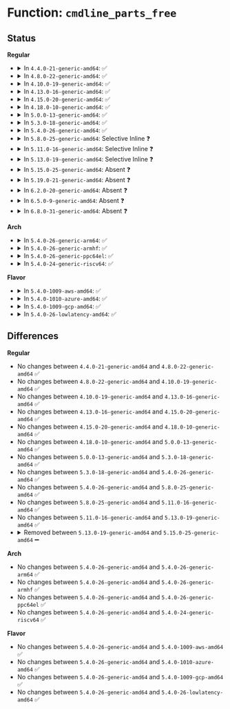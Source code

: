 # Function: <code>cmdline_parts_free</code>

## Status
<b>Regular</b>
<ul>
<li>
<details>
<summary>In <code>4.4.0-21-generic-amd64</code>: ✅</summary>

```c
void cmdline_parts_free(struct cmdline_parts * * parts)
```

```json
{
  "name": "cmdline_parts_free",
  "collision_type": "Unique Global",
  "inline_type": "No",
  "funcs": [
    {
      "addr": 18446744071582935600,
      "name": "cmdline_parts_free",
      "external": true,
      "loc": "block/cmdline-parser.c:150",
      "file": "block/cmdline-parser.c",
      "inline": "seen, unknown",
      "caller_inline": [],
      "caller_func": [
        "block/partitions/cmdline.c:cmdline_partition",
        "block/cmdline-parser.c:cmdline_parts_parse"
      ]
    }
  ],
  "symbols": [
    {
      "addr": 18446744071582935600,
      "name": "cmdline_parts_free",
      "section": ".text",
      "bind": "STB_GLOBAL",
      "size": 88
    }
  ]
}
```
</details>
</li>
<li>
<details>
<summary>In <code>4.8.0-22-generic-amd64</code>: ✅</summary>

```c
void cmdline_parts_free(struct cmdline_parts * * parts)
```

```json
{
  "name": "cmdline_parts_free",
  "collision_type": "Unique Global",
  "inline_type": "No",
  "funcs": [
    {
      "addr": 18446744071583222976,
      "name": "cmdline_parts_free",
      "external": true,
      "loc": "block/cmdline-parser.c:150",
      "file": "block/cmdline-parser.c",
      "inline": "seen, unknown",
      "caller_inline": [],
      "caller_func": [
        "block/partitions/cmdline.c:cmdline_partition",
        "block/cmdline-parser.c:cmdline_parts_parse"
      ]
    }
  ],
  "symbols": [
    {
      "addr": 18446744071583222976,
      "name": "cmdline_parts_free",
      "section": ".text",
      "bind": "STB_GLOBAL",
      "size": 88
    }
  ]
}
```
</details>
</li>
<li>
<details>
<summary>In <code>4.10.0-19-generic-amd64</code>: ✅</summary>

```c
void cmdline_parts_free(struct cmdline_parts * * parts)
```

```json
{
  "name": "cmdline_parts_free",
  "collision_type": "Unique Global",
  "inline_type": "No",
  "funcs": [
    {
      "addr": 18446744071583328960,
      "name": "cmdline_parts_free",
      "external": true,
      "loc": "block/cmdline-parser.c:150",
      "file": "block/cmdline-parser.c",
      "inline": "seen, unknown",
      "caller_inline": [],
      "caller_func": [
        "block/partitions/cmdline.c:cmdline_partition",
        "block/cmdline-parser.c:cmdline_parts_parse"
      ]
    }
  ],
  "symbols": [
    {
      "addr": 18446744071583328960,
      "name": "cmdline_parts_free",
      "section": ".text",
      "bind": "STB_GLOBAL",
      "size": 88
    }
  ]
}
```
</details>
</li>
<li>
<details>
<summary>In <code>4.13.0-16-generic-amd64</code>: ✅</summary>

```c
void cmdline_parts_free(struct cmdline_parts * * parts)
```

```json
{
  "name": "cmdline_parts_free",
  "collision_type": "Unique Global",
  "inline_type": "No",
  "funcs": [
    {
      "addr": 18446744071583387584,
      "name": "cmdline_parts_free",
      "external": true,
      "loc": "block/cmdline-parser.c:150",
      "file": "block/cmdline-parser.c",
      "inline": "seen, unknown",
      "caller_inline": [],
      "caller_func": [
        "block/partitions/cmdline.c:cmdline_partition",
        "block/cmdline-parser.c:cmdline_parts_parse"
      ]
    }
  ],
  "symbols": [
    {
      "addr": 18446744071583387584,
      "name": "cmdline_parts_free",
      "section": ".text",
      "bind": "STB_GLOBAL",
      "size": 88
    }
  ]
}
```
</details>
</li>
<li>
<details>
<summary>In <code>4.15.0-20-generic-amd64</code>: ✅</summary>

```c
void cmdline_parts_free(struct cmdline_parts * * parts)
```

```json
{
  "name": "cmdline_parts_free",
  "collision_type": "Unique Global",
  "inline_type": "No",
  "funcs": [
    {
      "addr": 18446744071583566928,
      "name": "cmdline_parts_free",
      "external": true,
      "loc": "block/cmdline-parser.c:151",
      "file": "block/cmdline-parser.c",
      "inline": "seen, unknown",
      "caller_inline": [],
      "caller_func": [
        "block/partitions/cmdline.c:cmdline_partition",
        "block/cmdline-parser.c:cmdline_parts_parse"
      ]
    }
  ],
  "symbols": [
    {
      "addr": 18446744071583566928,
      "name": "cmdline_parts_free",
      "section": ".text",
      "bind": "STB_GLOBAL",
      "size": 88
    }
  ]
}
```
</details>
</li>
<li>
<details>
<summary>In <code>4.18.0-10-generic-amd64</code>: ✅</summary>

```c
void cmdline_parts_free(struct cmdline_parts * * parts)
```

```json
{
  "name": "cmdline_parts_free",
  "collision_type": "Unique Global",
  "inline_type": "No",
  "funcs": [
    {
      "addr": 18446744071583782944,
      "name": "cmdline_parts_free",
      "external": true,
      "loc": "block/cmdline-parser.c:151",
      "file": "block/cmdline-parser.c",
      "inline": "seen, unknown",
      "caller_inline": [],
      "caller_func": [
        "block/partitions/cmdline.c:cmdline_partition",
        "block/cmdline-parser.c:cmdline_parts_parse"
      ]
    }
  ],
  "symbols": [
    {
      "addr": 18446744071583782944,
      "name": "cmdline_parts_free",
      "section": ".text",
      "bind": "STB_GLOBAL",
      "size": 88
    }
  ]
}
```
</details>
</li>
<li>
<details>
<summary>In <code>5.0.0-13-generic-amd64</code>: ✅</summary>

```c
void cmdline_parts_free(struct cmdline_parts * * parts)
```

```json
{
  "name": "cmdline_parts_free",
  "collision_type": "Unique Global",
  "inline_type": "No",
  "funcs": [
    {
      "addr": 18446744071583863008,
      "name": "cmdline_parts_free",
      "external": true,
      "loc": "block/cmdline-parser.c:151",
      "file": "block/cmdline-parser.c",
      "inline": "seen, unknown",
      "caller_inline": [],
      "caller_func": [
        "block/partitions/cmdline.c:cmdline_partition",
        "block/cmdline-parser.c:cmdline_parts_parse"
      ]
    }
  ],
  "symbols": [
    {
      "addr": 18446744071583863008,
      "name": "cmdline_parts_free",
      "section": ".text",
      "bind": "STB_GLOBAL",
      "size": 88
    }
  ]
}
```
</details>
</li>
<li>
<details>
<summary>In <code>5.3.0-18-generic-amd64</code>: ✅</summary>

```c
void cmdline_parts_free(struct cmdline_parts * * parts)
```

```json
{
  "name": "cmdline_parts_free",
  "collision_type": "Unique Global",
  "inline_type": "No",
  "funcs": [
    {
      "addr": 18446744071584053632,
      "name": "cmdline_parts_free",
      "external": true,
      "loc": "block/cmdline-parser.c:151",
      "file": "block/cmdline-parser.c",
      "inline": "seen, unknown",
      "caller_inline": [],
      "caller_func": [
        "block/partitions/cmdline.c:cmdline_partition",
        "block/cmdline-parser.c:cmdline_parts_parse"
      ]
    }
  ],
  "symbols": [
    {
      "addr": 18446744071584053632,
      "name": "cmdline_parts_free",
      "section": ".text",
      "bind": "STB_GLOBAL",
      "size": 89
    }
  ]
}
```
</details>
</li>
<li>
<details>
<summary>In <code>5.4.0-26-generic-amd64</code>: ✅</summary>

```c
void cmdline_parts_free(struct cmdline_parts * * parts)
```

```json
{
  "name": "cmdline_parts_free",
  "collision_type": "Unique Global",
  "inline_type": "No",
  "funcs": [
    {
      "addr": 18446744071584176144,
      "name": "cmdline_parts_free",
      "external": true,
      "loc": "block/cmdline-parser.c:151",
      "file": "block/cmdline-parser.c",
      "inline": "seen, unknown",
      "caller_inline": [],
      "caller_func": [
        "block/partitions/cmdline.c:cmdline_partition",
        "block/cmdline-parser.c:cmdline_parts_parse"
      ]
    }
  ],
  "symbols": [
    {
      "addr": 18446744071584176144,
      "name": "cmdline_parts_free",
      "section": ".text",
      "bind": "STB_GLOBAL",
      "size": 89
    }
  ]
}
```
</details>
</li>
<li>
<details>
<summary>In <code>5.8.0-25-generic-amd64</code>: Selective Inline ❓</summary>

```c
void cmdline_parts_free(struct cmdline_parts * * parts)
```

```json
{
  "name": "cmdline_parts_free",
  "collision_type": "Unique Global",
  "inline_type": "Selective",
  "funcs": [
    {
      "addr": 18446744071584572275,
      "name": "cmdline_parts_free",
      "external": true,
      "loc": "block/cmdline-parser.c:151",
      "file": "block/cmdline-parser.c",
      "inline": "not declared, inlined",
      "caller_inline": [
        "block/cmdline-parser.c:cmdline_parts_parse"
      ],
      "caller_func": [
        "block/partitions/cmdline.c:cmdline_partition"
      ]
    }
  ],
  "symbols": [
    {
      "addr": 18446744071584571152,
      "name": "cmdline_parts_free",
      "section": ".text",
      "bind": "STB_GLOBAL",
      "size": 89
    }
  ]
}
```
</details>
</li>
<li>
<details>
<summary>In <code>5.11.0-16-generic-amd64</code>: Selective Inline ❓</summary>

```c
void cmdline_parts_free(struct cmdline_parts * * parts)
```

```json
{
  "name": "cmdline_parts_free",
  "collision_type": "Unique Global",
  "inline_type": "Selective",
  "funcs": [
    {
      "addr": 18446744071584690579,
      "name": "cmdline_parts_free",
      "external": true,
      "loc": "block/cmdline-parser.c:151",
      "file": "block/cmdline-parser.c",
      "inline": "not declared, inlined",
      "caller_inline": [
        "block/cmdline-parser.c:cmdline_parts_parse"
      ],
      "caller_func": [
        "block/partitions/cmdline.c:cmdline_partition"
      ]
    }
  ],
  "symbols": [
    {
      "addr": 18446744071584689440,
      "name": "cmdline_parts_free",
      "section": ".text",
      "bind": "STB_GLOBAL",
      "size": 89
    }
  ]
}
```
</details>
</li>
<li>
<details>
<summary>In <code>5.13.0-19-generic-amd64</code>: Selective Inline ❓</summary>

```c
void cmdline_parts_free(struct cmdline_parts * * parts)
```

```json
{
  "name": "cmdline_parts_free",
  "collision_type": "Unique Global",
  "inline_type": "Selective",
  "funcs": [
    {
      "addr": 18446744071584718739,
      "name": "cmdline_parts_free",
      "external": true,
      "loc": "block/cmdline-parser.c:151",
      "file": "block/cmdline-parser.c",
      "inline": "not declared, inlined",
      "caller_inline": [
        "block/cmdline-parser.c:cmdline_parts_parse"
      ],
      "caller_func": [
        "block/partitions/cmdline.c:cmdline_partition"
      ]
    }
  ],
  "symbols": [
    {
      "addr": 18446744071584718464,
      "name": "cmdline_parts_free",
      "section": ".text",
      "bind": "STB_GLOBAL",
      "size": 89
    }
  ]
}
```
</details>
</li>
<li>
<details>
<summary>In <code>5.15.0-25-generic-amd64</code>: Absent ❓</summary>

```json
{
  "name": "cmdline_parts_free",
  "collision_type": "Unique Static",
  "inline_type": "Full",
  "funcs": [
    {
      "addr": 18446744071585040500,
      "name": "cmdline_parts_free",
      "external": false,
      "loc": "block/partitions/cmdline.c:182",
      "file": "block/partitions/cmdline.c",
      "inline": "not declared, inlined",
      "caller_inline": [
        "block/partitions/cmdline.c:cmdline_partition",
        "block/partitions/cmdline.c:cmdline_partition"
      ],
      "caller_func": []
    }
  ],
  "symbols": []
}
```
</details>
</li>
<li>
<details>
<summary>In <code>5.19.0-21-generic-amd64</code>: Absent ❓</summary>

```json
{
  "name": "cmdline_parts_free",
  "collision_type": "Unique Static",
  "inline_type": "Full",
  "funcs": [
    {
      "addr": 18446744071585759108,
      "name": "cmdline_parts_free",
      "external": false,
      "loc": "block/partitions/cmdline.c:182",
      "file": "block/partitions/cmdline.c",
      "inline": "not declared, inlined",
      "caller_inline": [
        "block/partitions/cmdline.c:cmdline_partition",
        "block/partitions/cmdline.c:cmdline_partition"
      ],
      "caller_func": []
    }
  ],
  "symbols": []
}
```
</details>
</li>
<li>
<details>
<summary>In <code>6.2.0-20-generic-amd64</code>: Absent ❓</summary>

```json
{
  "name": "cmdline_parts_free",
  "collision_type": "Unique Static",
  "inline_type": "Full",
  "funcs": [
    {
      "addr": 18446744071586541268,
      "name": "cmdline_parts_free",
      "external": false,
      "loc": "block/partitions/cmdline.c:182",
      "file": "block/partitions/cmdline.c",
      "inline": "not declared, inlined",
      "caller_inline": [
        "block/partitions/cmdline.c:cmdline_partition",
        "block/partitions/cmdline.c:cmdline_partition"
      ],
      "caller_func": []
    }
  ],
  "symbols": []
}
```
</details>
</li>
<li>
<details>
<summary>In <code>6.5.0-9-generic-amd64</code>: Absent ❓</summary>

```json
{
  "name": "cmdline_parts_free",
  "collision_type": "Unique Static",
  "inline_type": "Full",
  "funcs": [
    {
      "addr": 18446744071586791569,
      "name": "cmdline_parts_free",
      "external": false,
      "loc": "block/partitions/cmdline.c:182",
      "file": "block/partitions/cmdline.c",
      "inline": "not declared, inlined",
      "caller_inline": [
        "block/partitions/cmdline.c:cmdline_partition",
        "block/partitions/cmdline.c:cmdline_partition"
      ],
      "caller_func": []
    }
  ],
  "symbols": []
}
```
</details>
</li>
<li>
<details>
<summary>In <code>6.8.0-31-generic-amd64</code>: Absent ❓</summary>

```json
{
  "name": "cmdline_parts_free",
  "collision_type": "Unique Static",
  "inline_type": "Full",
  "funcs": [
    {
      "addr": 18446744071587068401,
      "name": "cmdline_parts_free",
      "external": false,
      "loc": "block/partitions/cmdline.c:179",
      "file": "block/partitions/cmdline.c",
      "inline": "not declared, inlined",
      "caller_inline": [
        "block/partitions/cmdline.c:cmdline_partition",
        "block/partitions/cmdline.c:cmdline_partition"
      ],
      "caller_func": []
    }
  ],
  "symbols": []
}
```
</details>
</li>
</ul>
<b>Arch</b>
<ul>
<li>
<details>
<summary>In <code>5.4.0-26-generic-arm64</code>: ✅</summary>

```c
void cmdline_parts_free(struct cmdline_parts * * parts)
```

```json
{
  "name": "cmdline_parts_free",
  "collision_type": "Unique Global",
  "inline_type": "No",
  "funcs": [
    {
      "addr": 18446603336496040360,
      "name": "cmdline_parts_free",
      "external": true,
      "loc": "block/cmdline-parser.c:151",
      "file": "block/cmdline-parser.c",
      "inline": "seen, unknown",
      "caller_inline": [],
      "caller_func": [
        "block/partitions/cmdline.c:cmdline_partition",
        "block/cmdline-parser.c:cmdline_parts_parse"
      ]
    }
  ],
  "symbols": [
    {
      "addr": 18446603336496040360,
      "name": "cmdline_parts_free",
      "section": ".text",
      "bind": "STB_GLOBAL",
      "size": 108
    }
  ]
}
```
</details>
</li>
<li>
<details>
<summary>In <code>5.4.0-26-generic-armhf</code>: ✅</summary>

```c
void cmdline_parts_free(struct cmdline_parts * * parts)
```

```json
{
  "name": "cmdline_parts_free",
  "collision_type": "Unique Global",
  "inline_type": "No",
  "funcs": [
    {
      "addr": 3229369872,
      "name": "cmdline_parts_free",
      "external": true,
      "loc": "block/cmdline-parser.c:151",
      "file": "block/cmdline-parser.c",
      "inline": "seen, unknown",
      "caller_inline": [],
      "caller_func": [
        "block/partitions/cmdline.c:cmdline_partition",
        "block/cmdline-parser.c:cmdline_parts_parse"
      ]
    }
  ],
  "symbols": [
    {
      "addr": 3229369872,
      "name": "cmdline_parts_free",
      "section": ".text",
      "bind": "STB_GLOBAL",
      "size": 104
    }
  ]
}
```
</details>
</li>
<li>
<details>
<summary>In <code>5.4.0-26-generic-ppc64el</code>: ✅</summary>

```c
void cmdline_parts_free(struct cmdline_parts * * parts)
```

```json
{
  "name": "cmdline_parts_free",
  "collision_type": "Unique Global",
  "inline_type": "No",
  "funcs": [
    {
      "addr": 13835058055290270448,
      "name": "cmdline_parts_free",
      "external": true,
      "loc": "block/cmdline-parser.c:151",
      "file": "block/cmdline-parser.c",
      "inline": "seen, unknown",
      "caller_inline": [],
      "caller_func": [
        "block/partitions/cmdline.c:cmdline_partition",
        "block/cmdline-parser.c:cmdline_parts_parse"
      ]
    }
  ],
  "symbols": [
    {
      "addr": 13835058055290270448,
      "name": "cmdline_parts_free",
      "section": ".text",
      "bind": "STB_GLOBAL",
      "size": 176
    }
  ]
}
```
</details>
</li>
<li>
<details>
<summary>In <code>5.4.0-24-generic-riscv64</code>: ✅</summary>

```c
void cmdline_parts_free(struct cmdline_parts * * parts)
```

```json
{
  "name": "cmdline_parts_free",
  "collision_type": "Unique Global",
  "inline_type": "No",
  "funcs": [
    {
      "addr": 18446743936275118344,
      "name": "cmdline_parts_free",
      "external": true,
      "loc": "block/cmdline-parser.c:151",
      "file": "block/cmdline-parser.c",
      "inline": "seen, unknown",
      "caller_inline": [],
      "caller_func": [
        "block/partitions/cmdline.c:cmdline_partition",
        "block/cmdline-parser.c:cmdline_parts_parse"
      ]
    }
  ],
  "symbols": [
    {
      "addr": 18446743936275118344,
      "name": "cmdline_parts_free",
      "section": ".text",
      "bind": "STB_GLOBAL",
      "size": 96
    }
  ]
}
```
</details>
</li>
</ul>
<b>Flavor</b>
<ul>
<li>
<details>
<summary>In <code>5.4.0-1009-aws-amd64</code>: ✅</summary>

```c
void cmdline_parts_free(struct cmdline_parts * * parts)
```

```json
{
  "name": "cmdline_parts_free",
  "collision_type": "Unique Global",
  "inline_type": "No",
  "funcs": [
    {
      "addr": 18446744071584144880,
      "name": "cmdline_parts_free",
      "external": true,
      "loc": "block/cmdline-parser.c:151",
      "file": "block/cmdline-parser.c",
      "inline": "seen, unknown",
      "caller_inline": [],
      "caller_func": [
        "block/partitions/cmdline.c:cmdline_partition",
        "block/cmdline-parser.c:cmdline_parts_parse"
      ]
    }
  ],
  "symbols": [
    {
      "addr": 18446744071584144880,
      "name": "cmdline_parts_free",
      "section": ".text",
      "bind": "STB_GLOBAL",
      "size": 89
    }
  ]
}
```
</details>
</li>
<li>
<details>
<summary>In <code>5.4.0-1010-azure-amd64</code>: ✅</summary>

```c
void cmdline_parts_free(struct cmdline_parts * * parts)
```

```json
{
  "name": "cmdline_parts_free",
  "collision_type": "Unique Global",
  "inline_type": "No",
  "funcs": [
    {
      "addr": 18446744071584080416,
      "name": "cmdline_parts_free",
      "external": true,
      "loc": "block/cmdline-parser.c:151",
      "file": "block/cmdline-parser.c",
      "inline": "seen, unknown",
      "caller_inline": [],
      "caller_func": [
        "block/partitions/cmdline.c:cmdline_partition",
        "block/cmdline-parser.c:cmdline_parts_parse"
      ]
    }
  ],
  "symbols": [
    {
      "addr": 18446744071584080416,
      "name": "cmdline_parts_free",
      "section": ".text",
      "bind": "STB_GLOBAL",
      "size": 89
    }
  ]
}
```
</details>
</li>
<li>
<details>
<summary>In <code>5.4.0-1009-gcp-amd64</code>: ✅</summary>

```c
void cmdline_parts_free(struct cmdline_parts * * parts)
```

```json
{
  "name": "cmdline_parts_free",
  "collision_type": "Unique Global",
  "inline_type": "No",
  "funcs": [
    {
      "addr": 18446744071584128640,
      "name": "cmdline_parts_free",
      "external": true,
      "loc": "block/cmdline-parser.c:151",
      "file": "block/cmdline-parser.c",
      "inline": "seen, unknown",
      "caller_inline": [],
      "caller_func": [
        "block/partitions/cmdline.c:cmdline_partition",
        "block/cmdline-parser.c:cmdline_parts_parse"
      ]
    }
  ],
  "symbols": [
    {
      "addr": 18446744071584128640,
      "name": "cmdline_parts_free",
      "section": ".text",
      "bind": "STB_GLOBAL",
      "size": 89
    }
  ]
}
```
</details>
</li>
<li>
<details>
<summary>In <code>5.4.0-26-lowlatency-amd64</code>: ✅</summary>

```c
void cmdline_parts_free(struct cmdline_parts * * parts)
```

```json
{
  "name": "cmdline_parts_free",
  "collision_type": "Unique Global",
  "inline_type": "No",
  "funcs": [
    {
      "addr": 18446744071584232688,
      "name": "cmdline_parts_free",
      "external": true,
      "loc": "block/cmdline-parser.c:151",
      "file": "block/cmdline-parser.c",
      "inline": "seen, unknown",
      "caller_inline": [],
      "caller_func": [
        "block/partitions/cmdline.c:cmdline_partition",
        "block/cmdline-parser.c:cmdline_parts_parse"
      ]
    }
  ],
  "symbols": [
    {
      "addr": 18446744071584232688,
      "name": "cmdline_parts_free",
      "section": ".text",
      "bind": "STB_GLOBAL",
      "size": 89
    }
  ]
}
```
</details>
</li>
</ul>

## Differences
<b>Regular</b>
<ul>
<li>
No changes between <code>4.4.0-21-generic-amd64</code> and <code>4.8.0-22-generic-amd64</code> ✅
</li>
<li>
No changes between <code>4.8.0-22-generic-amd64</code> and <code>4.10.0-19-generic-amd64</code> ✅
</li>
<li>
No changes between <code>4.10.0-19-generic-amd64</code> and <code>4.13.0-16-generic-amd64</code> ✅
</li>
<li>
No changes between <code>4.13.0-16-generic-amd64</code> and <code>4.15.0-20-generic-amd64</code> ✅
</li>
<li>
No changes between <code>4.15.0-20-generic-amd64</code> and <code>4.18.0-10-generic-amd64</code> ✅
</li>
<li>
No changes between <code>4.18.0-10-generic-amd64</code> and <code>5.0.0-13-generic-amd64</code> ✅
</li>
<li>
No changes between <code>5.0.0-13-generic-amd64</code> and <code>5.3.0-18-generic-amd64</code> ✅
</li>
<li>
No changes between <code>5.3.0-18-generic-amd64</code> and <code>5.4.0-26-generic-amd64</code> ✅
</li>
<li>
No changes between <code>5.4.0-26-generic-amd64</code> and <code>5.8.0-25-generic-amd64</code> ✅
</li>
<li>
No changes between <code>5.8.0-25-generic-amd64</code> and <code>5.11.0-16-generic-amd64</code> ✅
</li>
<li>
No changes between <code>5.11.0-16-generic-amd64</code> and <code>5.13.0-19-generic-amd64</code> ✅
</li>
<li>
<details>
<summary>Removed between <code>5.13.0-19-generic-amd64</code> and <code>5.15.0-25-generic-amd64</code> ➖</summary>

```c
void cmdline_parts_free(struct cmdline_parts * * parts)
```
</details>
</li>
</ul>
<b>Arch</b>
<ul>
<li>
No changes between <code>5.4.0-26-generic-amd64</code> and <code>5.4.0-26-generic-arm64</code> ✅
</li>
<li>
No changes between <code>5.4.0-26-generic-amd64</code> and <code>5.4.0-26-generic-armhf</code> ✅
</li>
<li>
No changes between <code>5.4.0-26-generic-amd64</code> and <code>5.4.0-26-generic-ppc64el</code> ✅
</li>
<li>
No changes between <code>5.4.0-26-generic-amd64</code> and <code>5.4.0-24-generic-riscv64</code> ✅
</li>
</ul>
<b>Flavor</b>
<ul>
<li>
No changes between <code>5.4.0-26-generic-amd64</code> and <code>5.4.0-1009-aws-amd64</code> ✅
</li>
<li>
No changes between <code>5.4.0-26-generic-amd64</code> and <code>5.4.0-1010-azure-amd64</code> ✅
</li>
<li>
No changes between <code>5.4.0-26-generic-amd64</code> and <code>5.4.0-1009-gcp-amd64</code> ✅
</li>
<li>
No changes between <code>5.4.0-26-generic-amd64</code> and <code>5.4.0-26-lowlatency-amd64</code> ✅
</li>
</ul>
